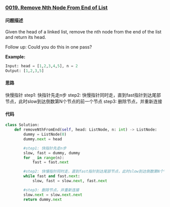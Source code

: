 ### [0019. Remove Nth Node From End of List](https://leetcode-cn.com/problems/remove-nth-node-from-end-of-list/)

#### 问题描述
Given the head of a linked list, remove the nth node from the end of the list and return its head.

Follow up: Could you do this in one pass?

**Example:**
```python
Input: head = [1,2,3,4,5], n = 2
Output: [1,2,3,5]
```

#### 思路
快慢指针
step1: 快指针先走n步
step2: 快慢指针同时走，直到fast指针到达尾部节点，此时slow到达倒数第N个节点的前一个节点
step3: 删除节点，并重新连接

#### 代码

```python
class Solution:
    def removeNthFromEnd(self, head: ListNode, n: int) -> ListNode:
        dummy = ListNode(0)
        dummy.next = head

        #step1: 快指针先走n步
        slow, fast = dummy, dummy
        for _ in range(n):
            fast = fast.next

        #step2: 快慢指针同时走，直到fast指针到达尾部节点，此时slow到达倒数第N个节点的前一个节点
        while fast and fast.next:
            slow, fast = slow.next, fast.next

        #step3: 删除节点，并重新连接
        slow.next = slow.next.next
        return dummy.next
```